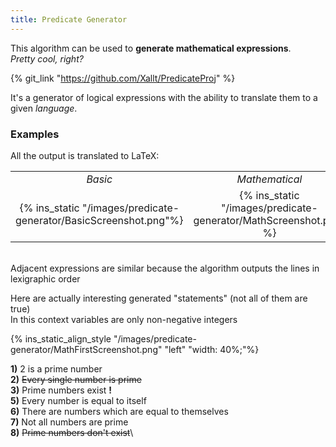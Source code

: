 ```yaml
---
title: Predicate Generator
---
```


This algorithm can be used to **generate mathematical expressions**.\
*Pretty cool, right?*

{% git_link "https://github.com/Xallt/PredicateProj" %}

It's a generator of logical expressions with the ability to translate them to a given *language*. 

### Examples

All the output is translated to LaTeX:

|     |     |     |
|:---:|:---:|:---:|
|*Basic*|*Mathematical*|*English*|
|{% ins_static "/images/predicate-generator/BasicScreenshot.png"%}|{% ins_static "/images/predicate-generator/MathScreenshot.png" %}|{% ins_static "/images/predicate-generator/EngNaturalScreenshot.png" %}|
<br>
Adjacent expressions are similar because the algorithm outputs the lines in lexigraphic order

Here are actually interesting generated "statements" (not all of them are true)\
In this context variables are only non-negative integers


{% ins_static_align_style "/images/predicate-generator/MathFirstScreenshot.png" "left" "width: 40%;"%}

**1)** 2 is a prime number\
**2)** <del>Every single number is prime</del>\
**3)** Prime numbers exist **!**\
**5)** Every number is equal to itself\
**6)** There are numbers which are equal to themselves\
**7)** Not all numbers are prime\
**8)** <del>Prime numbers don't exist</del>\